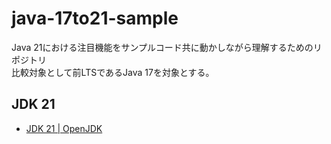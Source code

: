 # java-17to21-sample

Java 21における注目機能をサンプルコード共に動かしながら理解するためのリポジトリ  
比較対象として前LTSであるJava 17を対象とする。  

## JDK 21
* [JDK 21 | OpenJDK](https://openjdk.org/projects/jdk/21/)
